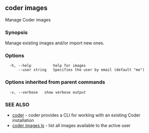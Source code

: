 ## coder images

Manage Coder images

### Synopsis

Manage existing images and/or import new ones.

### Options

```
  -h, --help          help for images
      --user string   Specifies the user by email (default "me")
```

### Options inherited from parent commands

```
  -v, --verbose   show verbose output
```

### SEE ALSO

* [coder](coder.md)	 - coder provides a CLI for working with an existing Coder installation
* [coder images ls](coder_images_ls.md)	 - list all images available to the active user

